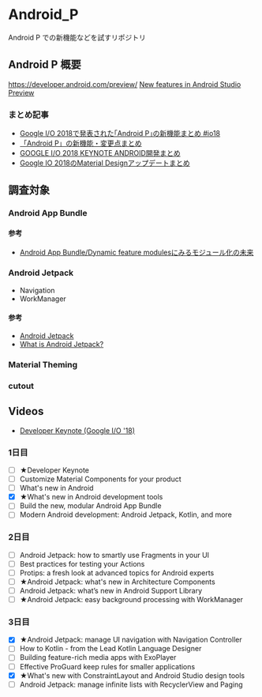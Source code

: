 # Android_P

Android P での新機能などを試すリポジトリ

## Android P 概要

https://developer.android.com/preview/
[New features in Android Studio Preview](https://developer.android.com/studio/preview/features)

### まとめ記事

* [Google I/O 2018で発表された｢Android P｣の新機能まとめ #io18](https://www.gizmodo.jp/2018/05/android-p-new-feature-io18.html)
* [「Android P」の新機能・変更点まとめ](https://mobilelaby.com/blog-entry-android-p-matome.html)
* [GOOGLE I/O 2018 KEYNOTE ANDROID開発まとめ](https://techbooster.org/android/18079/)
* [Google IO 2018のMaterial Designアップデートまとめ](https://note.mu/kenichiikeuchi/n/na9d3fc5093be)

## 調査対象

### Android App Bundle

#### 参考

* [Android App Bundle/Dynamic feature modulesにみるモジュール化の未来](http://tomoima525.hatenablog.com/entry/2018/05/10/092208)

### Android Jetpack

* Navigation
* WorkManager

#### 参考

* [Android Jetpack](https://developer.android.com/jetpack/)
* [What is Android Jetpack?](https://android.jlelse.eu/what-is-android-jetpack-737095e88161)

### Material Theming

### cutout

## Videos

* [Developer Keynote (Google I/O '18)](https://www.youtube.com/watch?v=flU42CTF3MQ)

### 1日目

- [ ] ★Developer Keynote
- [ ] Customize Material Components for your product
- [ ] What's new in Android
- [x] ★What's new in Android development tools
- [ ] Build the new, modular Android App Bundle
- [ ] Modern Android development: Android Jetpack, Kotlin, and more

### 2日目

- [ ] Android Jetpack: how to smartly use Fragments in your UI
- [ ] Best practices for testing your Actions
- [ ] Protips: a fresh look at advanced topics for Android experts
- [ ] ★Android Jetpack: what's new in Architecture Components
- [ ] Android Jetpack: what’s new in Android Support Library
- [ ] ★Android Jetpack: easy background processing with WorkManager

### 3日目

- [x] ★Android Jetpack: manage UI navigation with Navigation Controller
- [ ] How to Kotlin - from the Lead Kotlin Language Designer
- [ ] Building feature-rich media apps with ExoPlayer
- [ ] Effective ProGuard keep rules for smaller applications
- [x] ★What's new with ConstraintLayout and Android Studio design tools
- [ ] Android Jetpack: manage infinite lists with RecyclerView and Paging
